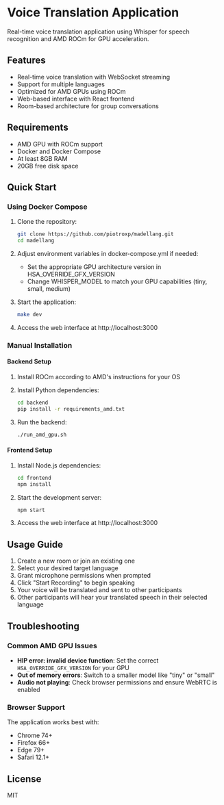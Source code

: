 # Voice Translation Application

Real-time voice translation application using Whisper for speech recognition and AMD ROCm for GPU acceleration.

## Features

- Real-time voice translation with WebSocket streaming
- Support for multiple languages 
- Optimized for AMD GPUs using ROCm
- Web-based interface with React frontend
- Room-based architecture for group conversations

## Requirements

- AMD GPU with ROCm support
- Docker and Docker Compose
- At least 8GB RAM
- 20GB free disk space

## Quick Start

### Using Docker Compose

1. Clone the repository:
   ```bash
   git clone https://github.com/piotroxp/madellang.git
   cd madellang
   ```

2. Adjust environment variables in docker-compose.yml if needed:
   - Set the appropriate GPU architecture version in HSA_OVERRIDE_GFX_VERSION
   - Change WHISPER_MODEL to match your GPU capabilities (tiny, small, medium)

3. Start the application:
   ```bash
   make dev
   ```

4. Access the web interface at http://localhost:3000

### Manual Installation

#### Backend Setup

1. Install ROCm according to AMD's instructions for your OS

2. Install Python dependencies:
   ```bash
   cd backend
   pip install -r requirements_amd.txt
   ```

3. Run the backend:
   ```bash
   ./run_amd_gpu.sh
   ```

#### Frontend Setup

1. Install Node.js dependencies:
   ```bash
   cd frontend
   npm install
   ```

2. Start the development server:
   ```bash
   npm start
   ```

3. Access the web interface at http://localhost:3000

## Usage Guide

1. Create a new room or join an existing one
2. Select your desired target language
3. Grant microphone permissions when prompted
4. Click "Start Recording" to begin speaking
5. Your voice will be translated and sent to other participants
6. Other participants will hear your translated speech in their selected language

## Troubleshooting

### Common AMD GPU Issues

- **HIP error: invalid device function**: Set the correct `HSA_OVERRIDE_GFX_VERSION` for your GPU
- **Out of memory errors**: Switch to a smaller model like "tiny" or "small"
- **Audio not playing**: Check browser permissions and ensure WebRTC is enabled

### Browser Support

The application works best with:
- Chrome 74+
- Firefox 66+
- Edge 79+
- Safari 12.1+

## License

MIT 